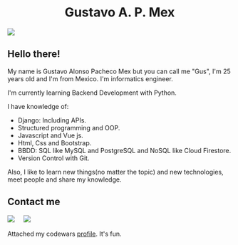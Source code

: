 <h1 align='center'> Gustavo A. P. Mex </h1>
<img src="https://pbs.twimg.com/profile_banners/1096822160495136773/1632009987/1500x500">

## Hello there!
My name is Gustavo Alonso Pacheco Mex but you can call me "Gus", I'm 25 years old and I'm from Mexico. I'm informatics engineer. 

I'm currently learning Backend Development with Python.

I have knowledge of:
- Django: Including APIs.
- Structured programming and OOP.
- Javascript and Vue js.
- Html, Css and Bootstrap.
- BBDD: SQL like MySQL and PostgreSQL and NoSQL like Cloud Firestore.
- Version Control with Git.

Also, I like to learn new things(no matter the topic) and new technologies, meet people and share my knowledge. 


## Contact me 
<p>
<a href="https://twitter.com/gustavopmex" target="_blank"><img src="https://img.shields.io/badge/twitter-%231DA1F2.svg?&style=for-the-badge&logo=twitter&logoColor=white" /></a>&nbsp;&nbsp;&nbsp;&nbsp;
<a href="https://www.linkedin.com/in/gustavopmex/" target="_blank"><img src="https://img.shields.io/badge/linkedin-%230077B5.svg?&style=for-the-badge&logo=linkedin&logoColor=white" /></a>&nbsp;&nbsp;&nbsp;&nbsp;
</p>

Attached my codewars [profile](https://www.codewars.com/users/GustavoPMex). It's fun.


<!--
**GustavoPMex/GustavoPMex** is a ✨ _special_ ✨ repository because its `README.md` (this file) appears on your GitHub profile.

Here are some ideas to get you started:

- 🔭 I’m currently working on ...
- 🌱 I’m currently learning ...
- 👯 I’m looking to collaborate on ...
- 🤔 I’m looking for help with ...
- 💬 Ask me about ...
- 📫 How to reach me: ...
- 😄 Pronouns: ...
- ⚡ Fun fact: ...
-->
